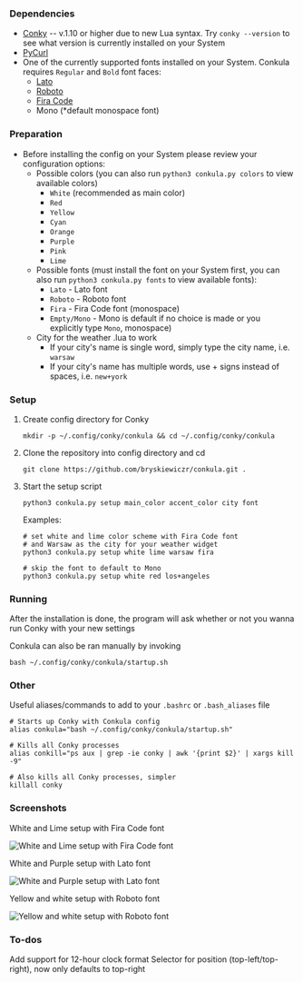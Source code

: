 ### Dependencies

- [Conky](https://github.com/brndnmtthws/conky) -- v.1.10 or higher due to new Lua syntax. Try `conky --version` to see what version is currently installed on your System
- [PyCurl](http://pycurl.io/)
- One of the currently supported fonts installed on your System. Conkula requires `Regular` and `Bold` font faces:
    - [Lato](https://fonts.google.com/?query=Lato)
    - [Roboto](https://fonts.google.com/?query=Roboto)
    - [Fira Code](https://fonts.google.com/?query=Fira+Code)
    - Mono (*default monospace font)

### Preparation

- Before installing the config on your System please review your configuration options:
    - Possible colors (you can also run `python3 conkula.py colors` to view available colors)
        - `White` (recommended as main color)
        - `Red`
        - `Yellow`
        - `Cyan`
        - `Orange`
        - `Purple`
        - `Pink`
        - `Lime`
    - Possible fonts (must install the font on your System first, you can also run `python3 conkula.py fonts` to view available fonts):
        - `Lato` - Lato font
        - `Roboto` - Roboto font
        - `Fira` - Fira Code font (monospace)
        - `Empty/Mono` - Mono is default if no choice is made or you explicitly type `Mono`, monospace)
    - City for the weather .lua to work
        - If your city's name is single word, simply type the city name, i.e. `warsaw`
        - If your city's name has multiple words, use + signs instead of spaces, i.e. `new+york`

### Setup

1. Create config directory for Conky

    ```
    mkdir -p ~/.config/conky/conkula && cd ~/.config/conky/conkula
    ```

2. Clone the repository into config directory and cd 

    ```
    git clone https://github.com/bryskiewiczr/conkula.git .
    ```

3. Start the setup script

    ```
    python3 conkula.py setup main_color accent_color city font
    ```

    Examples:

    ```
    # set white and lime color scheme with Fira Code font 
    # and Warsaw as the city for your weather widget
    python3 conkula.py setup white lime warsaw fira

    # skip the font to default to Mono
    python3 conkula.py setup white red los+angeles
    ```

### Running

After the installation is done, the program will ask whether or not you wanna run Conky with your new settings

Conkula can also be ran manually by invoking

```
bash ~/.config/conky/conkula/startup.sh
```

### Other

Useful aliases/commands to add to your `.bashrc` or `.bash_aliases` file

```
# Starts up Conky with Conkula config
alias conkula="bash ~/.config/conky/conkula/startup.sh"

# Kills all Conky processes
alias conkill="ps aux | grep -ie conky | awk '{print $2}' | xargs kill -9"

# Also kills all Conky processes, simpler
killall conky
```
### Screenshots

White and Lime setup with Fira Code font

![White and Lime setup with Fira Code font](/screenshots/conkula_white_lime_fira_code.png?raw=true)

White and Purple setup with Lato font

![White and Purple setup with Lato font](/screenshots/conkula_white_purple_lato.png?raw=true)

Yellow and white setup with Roboto font

![Yellow and white setup with Roboto font](/screenshots/conkula_yellow_white_roboto.png?raw=true)

### To-dos

Add support for 12-hour clock format
Selector for position (top-left/top-right), now only defaults to top-right